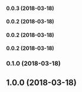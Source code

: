 #### 0.0.3 (2018-03-18)

#### 0.0.2 (2018-03-18)

#### 0.0.2 (2018-03-18)

#### 0.0.2 (2018-03-18)

### 0.1.0 (2018-03-18)

## 1.0.0 (2018-03-18)

